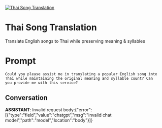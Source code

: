 
[![Thai Song Translation](https://flow-prompt-covers.s3.us-west-1.amazonaws.com/icon/vintage/vint_10.png)]()
# Thai Song Translation 
Translate English songs to Thai while preserving meaning & syllables

# Prompt

```
Could you please assist me in translating a popular English song into Thai while maintaining the original meaning and syllable count? Can you provide me with this service?
```

## Conversation

**ASSISTANT**: Invalid request body:{"error":[{"type":"field","value":"chatgpt","msg":"Invalid chat model","path":"model","location":"body"}]} 


